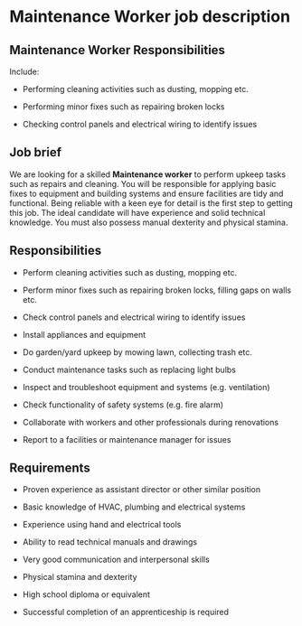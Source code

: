 # Maintenance Worker job description


## Maintenance Worker Responsibilities

Include:

* Performing cleaning activities such as dusting, mopping etc.

* Performing minor fixes such as repairing broken locks

* Checking control panels and electrical wiring to identify issues


## Job brief

We are looking for a skilled <b>Maintenance worker</b> to perform upkeep tasks such as repairs and cleaning. You will be responsible for applying basic fixes to equipment and building systems and ensure facilities are tidy and functional.
Being reliable with a keen eye for detail is the first step to getting this job. The ideal candidate will have experience and solid technical knowledge. You must also possess manual dexterity and physical stamina.


## Responsibilities

* Perform cleaning activities such as dusting, mopping etc.

* Perform minor fixes such as repairing broken locks, filling gaps on walls etc.

* Check control panels and electrical wiring to identify issues

* Install appliances and equipment

* Do garden/yard upkeep by mowing lawn, collecting trash etc.

* Conduct maintenance tasks such as replacing light bulbs

* Inspect and troubleshoot equipment and systems (e.g. ventilation)

* Check functionality of safety systems (e.g. fire alarm)

* Collaborate with workers and other professionals during renovations

* Report to a facilities or maintenance manager for issues


## Requirements

* Proven experience as assistant director or other similar position

* Basic knowledge of HVAC, plumbing and electrical systems

* Experience using hand and electrical tools

* Ability to read technical manuals and drawings

* Very good communication and interpersonal skills

* Physical stamina and dexterity

* High school diploma or equivalent

* Successful completion of an apprenticeship is required
